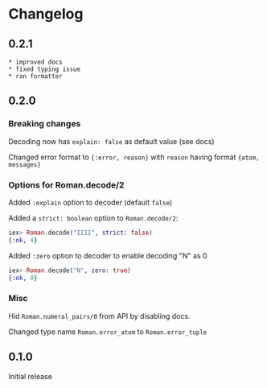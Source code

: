 # Changelog

## 0.2.1

    * improved docs
    * fixed typing issue
    * ran formatter

## 0.2.0

### Breaking changes

Decoding now has `explain: false` as default value (see docs)

Changed error format to `{:error, reason}` with `reason` having format
`{atom, messages}`


### Options for Roman.decode/2

Added `:explain` option to decoder (default `false`)

Added a `strict: boolean` option to `Roman.decode/2`:

```elixir
iex> Roman.decode("IIII", strict: false)
{:ok, 4}
```

Added `:zero` option to decoder to enable decoding "N" as 0

```elixir
iex> Roman.decode("N", zero: true)
{:ok, 0}
```

### Misc

Hid `Roman.numeral_pairs/0` from API by disabling docs.

Changed type name `Roman.error_atom` to `Roman.error_tuple`

## 0.1.0

Initial release
